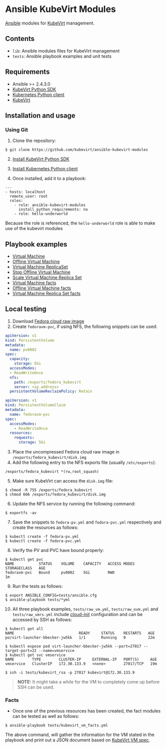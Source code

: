 # Ansible KubeVirt Modules

[Ansible](https://github.com/ansible/ansible) modules for [KubeVirt](https://github.com/kubevirt/kubevirt) management.

## Contents

- `lib`: Ansible modules files for KubeVirt management
- `tests`: Ansible playbook examples and unit tests

## Requirements

- Ansible >= 2.4.3.0
- [KubeVirt Python SDK](https://github.com/kubevirt/client-python)
- [Kubernetes Python client](https://github.com/kubernetes-client/python)
- [KubeVirt](https://github.com/kubevirt/kubevirt)

## Installation and usage

### Using Git

1. Clone the repository:

```
$ git clone https://github.com/kubevirt/ansible-kubevirt-modules
```

2. [Install KubeVirt Python SDK](https://github.com/kubevirt/client-python#installation--usage)

3. [Install Kubernetes Python client](https://github.com/kubernetes-client/python/#installation)

4. Once installed, add it to a playbook:

```
---
- hosts: localhost
  remote_user: root
  roles:
    - role: ansible-kubevirt-modules
      install_python_requirements: no
    - role: hello-underworld
```

Because the role is referenced, the `hello-underworld` role is able to make use of the kubevirt modules

## Playbook examples

* [Virtual Machine](tests/raw_vm.yml)
* [Offline Virtual Machine](tests/raw_ovm.yml)
* [Virtual Machine ReplicaSet](tests/raw_vmrs.yml)
* [Stop Offline Virtual Machine](tests/kubevirt_ovm_stopped.yml)
* [Scale Virtual Machine Replica Set](tests/kubevirt_scale_vmrs.yml)
* [Virtual Machine facts](tests/kubevirt_vm_facts.yml)
* [Offline Virtual Machine facts](tests/kubevirt_ovm_facts.yml)
* [Virtual Machine Replica Set facts](tests/kubevirt_vmrs_facts.yml)

## Local testing

1. Download [Fedora cloud raw image](https://alt.fedoraproject.org/cloud/)
2. Create `fedoravm-pvc`, if using NFS, the following snippets can be used:

```yaml
apiVersion: v1
kind: PersistentVolume
metadata:
  name: pv0002
spec:
  capacity:
    storage: 5Gi
  accessModes:
  - ReadWriteOnce
  nfs:
    path: /exports/fedora_kubevirt
    server: <ip_address>
  persistentVolumeReclaimPolicy: Retain
```

```yaml
apiVersion: v1
kind: PersistentVolumeClaim
metadata:
  name: fedoravm-pvc
spec:
  accessModes:
    - ReadWriteOnce
  resources:
    requests:
      storage: 5Gi
```

3. Place the uncompressed Fedora cloud raw image in `/exports/fedora_kubevirt/disk.img`
4. Add the following entry to the NFS exports file (usually `/etc/exports`):

```
/exports/fedora_kubevirt *(rw,root_squash)
```

5. Make sure KubeVirt can access the `disk.img` file:

```shell
$ chmod -R 755 /exports/fedora_kubevirt
$ chmod 666 /exports/fedora_kubevirt/disk.img
```

6. Update the NFS service by running the following command:

```shell
$ exportfs -av
```

7. Save the snippets to `fedora-pv.yml` and `fedora-pvc.yml` respectively and create the resources as follows:

```shell
$ kubectl create -f fedora-pv.yml
$ kubectl create -f fedora-pvc.yml
```

8. Verify the PV and PVC have bound properly:

```shell
$ kubectl get pvc
NAME           STATUS    VOLUME    CAPACITY   ACCESS MODES   STORAGECLASS   AGE
fedoravm-pvc   Bound     pv0002    5Gi        RWO                           1m
```

9. Run the tests as follows:

```shell
$ export ANSIBLE_CONFIG=tests/ansible.cfg
$ ansible-playbook tests/*yml
```

10. All three playbook examples, `tests/raw_vm.yml`, `tests/raw_ovm.yml` and `tests/raw_vmrs.yml` include [cloud-init](http://cloudinit.readthedocs.io/en/latest/) configuration and can be accessed by SSH as follows:

```shell
$ kubectl get all
NAME                             READY     STATUS    RESTARTS   AGE
po/virt-launcher-bbecker-jw5kk   1/1       Running   0          22m

$ kubectl expose pod virt-launcher-bbecker-jw5kk --port=27017 --target-port=22 --name=vmservice
$ kubectl get svc vmservice
NAME        TYPE        CLUSTER-IP     EXTERNAL-IP   PORT(S)     AGE
vmservice   ClusterIP   172.30.133.9   <none>        27017/TCP   19m

$ ssh -i tests/kubevirt_rsa -p 27017 kubevirt@172.30.133.9
```

> **NOTE:** It might take a while for the VM to completely come up before SSH can be used.

### Facts

* Once one of the previous resources has been created, the fact modules can be tested as well as follows:

```shell
$ ansible-playbook tests/kubevirt_vm_facts.yml
```

The above command, will gather the information for the VM stated in the playbook and print out a JSON document based on [KubeVirt VM spec](https://kubevirt.io/api-reference/master/definitions.html#_v1_virtualmachine).

